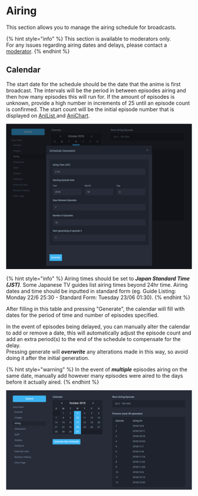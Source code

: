 # Airing

This section allows you to manage the airing schedule for broadcasts.

{% hint style="info" %}
This section is available to moderators only.  
For any issues regarding airing dates and delays, please contact a [moderator](../moderator-list.md).
{% endhint %}

## Calendar

The start date for the schedule should be the date that the anime is first broadcast. The intervals will be the period in between episodes airing and then how many episodes this will run for. If the amount of episodes is unknown, provide a high number in increments of 25 until an episode count is confirmed. The start count will be the initial episode number that is displayed on [AniList ](http://anilist.co)and [AniChart](http://anichart.net).

![The Schedule Generator panel](../.gitbook/assets/schedule_generator.png)

{% hint style="info" %}
Airing times should be set to _**Japan Standard Time \(JST\)**_. Some Japanese TV guides list airing times beyond 24hr time. Airing dates and time should be inputted in standard form \(eg. Guide Listing: Monday 22/6 25:30 - Standard Form: Tuesday 23/06 01:30\).
{% endhint %}

After filling in this table and pressing "Generate", the calendar will fill with dates for the period of time and number of episodes specified.

In the event of episodes being delayed, you can manually alter the calendar to add or remove a date, this will automatically adjust the episode count and add an extra period\(s\) to the end of the schedule to compensate for the delay.  
Pressing generate will _**overwrite**_ any alterations made in this way, so avoid doing it after the initial generation.

{% hint style="warning" %}
In the event of _**multiple**_ episodes airing on the same date, manually add however many episodes were aired to the days before it actually aired.
{% endhint %}

![The airing schedule for the &apos;Ao Buta&apos; anime](../.gitbook/assets/calendar.png)

